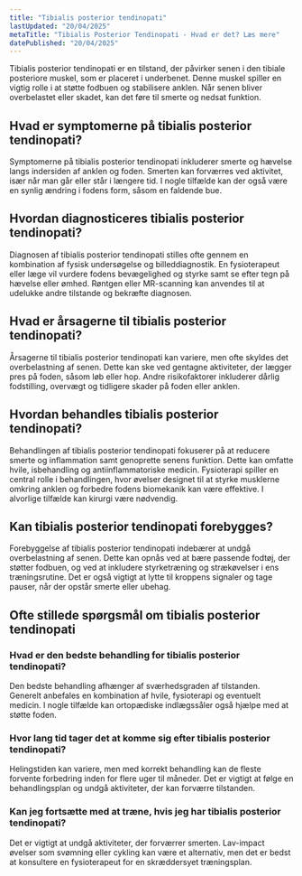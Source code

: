 ```yaml
---
title: "Tibialis posterior tendinopati"
lastUpdated: "20/04/2025"
metaTitle: "Tibialis Posterior Tendinopati - Hvad er det? Læs mere"
datePublished: "20/04/2025"
---
```


Tibialis posterior tendinopati er en tilstand, der påvirker senen i den tibiale posteriore muskel, som er placeret i underbenet. Denne muskel spiller en vigtig rolle i at støtte fodbuen og stabilisere anklen. Når senen bliver overbelastet eller skadet, kan det føre til smerte og nedsat funktion.

## Hvad er symptomerne på tibialis posterior tendinopati?

Symptomerne på tibialis posterior tendinopati inkluderer smerte og hævelse langs indersiden af anklen og foden. Smerten kan forværres ved aktivitet, især når man går eller står i længere tid. I nogle tilfælde kan der også være en synlig ændring i fodens form, såsom en faldende bue.

## Hvordan diagnosticeres tibialis posterior tendinopati?

Diagnosen af tibialis posterior tendinopati stilles ofte gennem en kombination af fysisk undersøgelse og billeddiagnostik. En fysioterapeut eller læge vil vurdere fodens bevægelighed og styrke samt se efter tegn på hævelse eller ømhed. Røntgen eller MR-scanning kan anvendes til at udelukke andre tilstande og bekræfte diagnosen.

## Hvad er årsagerne til tibialis posterior tendinopati?

Årsagerne til tibialis posterior tendinopati kan variere, men ofte skyldes det overbelastning af senen. Dette kan ske ved gentagne aktiviteter, der lægger pres på foden, såsom løb eller hop. Andre risikofaktorer inkluderer dårlig fodstilling, overvægt og tidligere skader på foden eller anklen.

## Hvordan behandles tibialis posterior tendinopati?

Behandlingen af tibialis posterior tendinopati fokuserer på at reducere smerte og inflammation samt genoprette senens funktion. Dette kan omfatte hvile, isbehandling og antiinflammatoriske medicin. Fysioterapi spiller en central rolle i behandlingen, hvor øvelser designet til at styrke musklerne omkring anklen og forbedre fodens biomekanik kan være effektive. I alvorlige tilfælde kan kirurgi være nødvendig.

## Kan tibialis posterior tendinopati forebygges?

Forebyggelse af tibialis posterior tendinopati indebærer at undgå overbelastning af senen. Dette kan opnås ved at bære passende fodtøj, der støtter fodbuen, og ved at inkludere styrketræning og strækøvelser i ens træningsrutine. Det er også vigtigt at lytte til kroppens signaler og tage pauser, når der opstår smerte eller ubehag.

## Ofte stillede spørgsmål om tibialis posterior tendinopati

### Hvad er den bedste behandling for tibialis posterior tendinopati?

Den bedste behandling afhænger af sværhedsgraden af tilstanden. Generelt anbefales en kombination af hvile, fysioterapi og eventuelt medicin. I nogle tilfælde kan ortopædiske indlægssåler også hjælpe med at støtte foden.

### Hvor lang tid tager det at komme sig efter tibialis posterior tendinopati?

Helingstiden kan variere, men med korrekt behandling kan de fleste forvente forbedring inden for flere uger til måneder. Det er vigtigt at følge en behandlingsplan og undgå aktiviteter, der kan forværre tilstanden.

### Kan jeg fortsætte med at træne, hvis jeg har tibialis posterior tendinopati?

Det er vigtigt at undgå aktiviteter, der forværrer smerten. Lav-impact øvelser som svømning eller cykling kan være et alternativ, men det er bedst at konsultere en fysioterapeut for en skræddersyet træningsplan.
